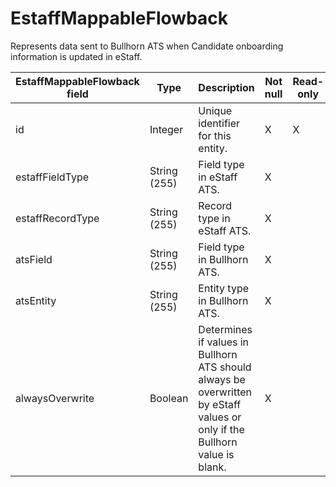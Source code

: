 # EstaffMappableFlowback

Represents data sent to Bullhorn ATS when Candidate onboarding information is updated in eStaff.

| **EstaffMappableFlowback field** | **Type** | **Description** | **Not null** | **Read-only** |
| --- | --- | --- | --- | --- |
| id | Integer | Unique identifier for this entity. | X | X |
| estaffFieldType | String (255) | Field type in eStaff ATS. | X | |
| estaffRecordType | String (255) | Record type in eStaff ATS. | X | |
| atsField | String (255) | Field type in Bullhorn ATS. | X | |
| atsEntity | String (255) | Entity type in Bullhorn ATS. | X | |
| alwaysOverwrite | Boolean | Determines if values in Bullhorn ATS should always be overwritten by eStaff values or only if the Bullhorn value is blank. | X | |